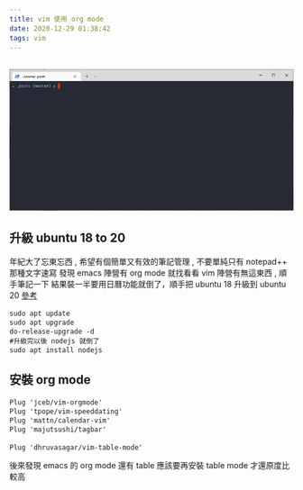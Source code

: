 ```yaml
---
title: vim 使用 org mode
date: 2020-12-29 01:38:42
tags: vim
---
```

&nbsp;
![terminal](https://raw.githubusercontent.com/weber87na/flowers/master/terminal.png)
<!-- more -->

## 升級 ubuntu 18 to 20
年紀大了忘東忘西 , 希望有個簡單又有效的筆記管理 , 不要單純只有 notepad++ 那種文字速寫
發現 emacs 陣營有 org mode 就找看看 vim 陣營有無這東西 , 順手筆記一下
結果裝一半要用日曆功能就倒了，順手把 ubuntu 18 升級到 ubuntu 20
[參考](https://www.omgubuntu.co.uk/2020/04/ubuntu-20-04-wsl-windows-10)
```
sudo apt update
sudo apt upgrade
do-release-upgrade -d
#升級完以後 nodejs 就倒了
sudo apt install nodejs
```

## 安裝 org mode
```
Plug 'jceb/vim-orgmode'
Plug 'tpope/vim-speeddating'
Plug 'mattn/calendar-vim'
Plug 'majutsushi/tagbar'

Plug 'dhruvasagar/vim-table-mode'
```
後來發現 emacs 的 org mode 還有 table 應該要再安裝 table mode 才還原度比較高
